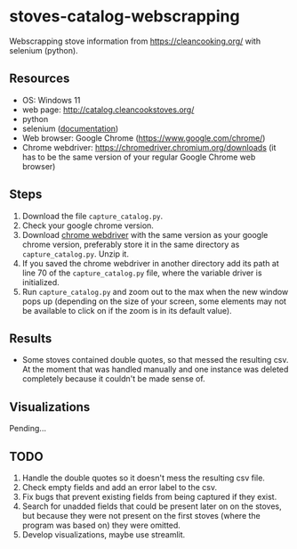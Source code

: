 # stoves-catalog-webscrapping
Webscrapping stove information from https://cleancooking.org/ with selenium (python).


## Resources
- OS: Windows 11
- web page: http://catalog.cleancookstoves.org/
- python
- selenium ([documentation](https://selenium-python.readthedocs.io/index.html))
- Web browser: Google Chrome (https://www.google.com/chrome/) 
- Chrome webdriver: https://chromedriver.chromium.org/downloads (it has to be the same version of your regular Google Chrome web browser)


## Steps
1. Download the file `capture_catalog.py`.
1. Check your google chrome version.
2. Download [chrome webdriver](https://www.google.com/chrome/) with the same version as your google chrome version, preferably store it in the same directory as `capture_catalog.py`. Unzip it.
3. If you saved the chrome webdriver in another directory add its path at line 70 of the `capture_catalog.py` file, where the variable driver is initialized.
4. Run `capture_catalog.py` and zoom out to the max when the new window pops up (depending on the size of your screen, some elements may not be available to click on if the zoom is in its default value).


## Results
- Some stoves contained double quotes, so that messed the resulting csv. At the moment that was handled manually and one instance was deleted completely because it couldn't be made sense of. 


## Visualizations
Pending...

## TODO
1. Handle the double quotes so it doesn't mess the resulting csv file.
2. Check empty fields and add an error label to the csv.
3. Fix bugs that prevent existing fields from being captured if they exist.
4. Search for unadded fields that could be present later on on the stoves, but because they were not present on the first stoves (where the program was based on) they were omitted.
5. Develop visualizations, maybe use streamlit.
